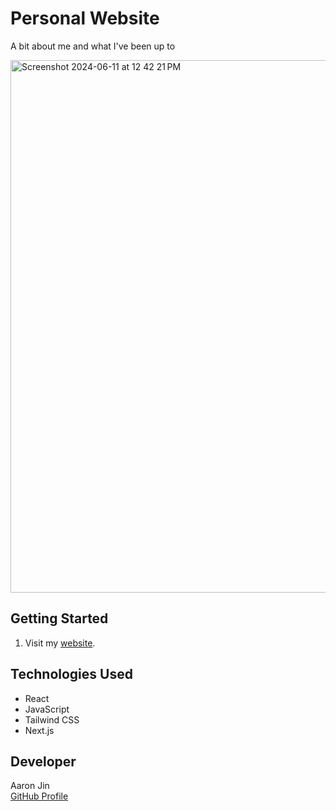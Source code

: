 # Personal Website

A bit about me and what I've been up to

<img width="852" alt="Screenshot 2024-06-11 at 12 42 21 PM" src="https://github.com/aaronkjin/personal/assets/58490258/ee4fd2ba-a536-4347-b911-e6a8f493447f">

## Getting Started

1. Visit my [website](https://www.aaronj.in/).

## Technologies Used

- React
- JavaScript
- Tailwind CSS
- Next.js

## Developer

Aaron Jin  
[GitHub Profile](https://github.com/aaronkjin)
